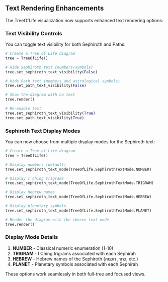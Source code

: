 ## Text Rendering Enhancements

The TreeOfLife visualization now supports enhanced text rendering options:

### Text Visibility Controls

You can toggle text visibility for both Sephiroth and Paths:

```python
# Create a Tree of Life diagram
tree = TreeOfLife()

# Hide Sephiroth text (numbers/symbols)
tree.set_sephiroth_text_visibility(False)

# Hide Path text (numbers and astrological symbols)
tree.set_path_text_visibility(False)

# Show the diagram with no text
tree.render()

# Re-enable text
tree.set_sephiroth_text_visibility(True)
tree.set_path_text_visibility(True)
```

### Sephiroth Text Display Modes

You can now choose from multiple display modes for the Sephiroth text:

```python
# Create a Tree of Life diagram
tree = TreeOfLife()

# Display numbers (default)
tree.set_sephiroth_text_mode(TreeOfLife.SephirothTextMode.NUMBER)

# Display I Ching trigrams
tree.set_sephiroth_text_mode(TreeOfLife.SephirothTextMode.TRIGRAM)

# Display Hebrew names
tree.set_sephiroth_text_mode(TreeOfLife.SephirothTextMode.HEBREW)

# Display planetary symbols
tree.set_sephiroth_text_mode(TreeOfLife.SephirothTextMode.PLANET)

# Render the diagram with the chosen text mode
tree.render()
```

### Display Mode Details

1. **NUMBER** - Classical numeric enumeration (1-10)
2. **TRIGRAM** - I Ching trigrams associated with each Sephirah
3. **HEBREW** - Hebrew names of the Sephiroth (כתר, חכמה, etc.)
4. **PLANET** - Planetary symbols associated with each Sephirah

These options work seamlessly in both full-tree and focused views.
